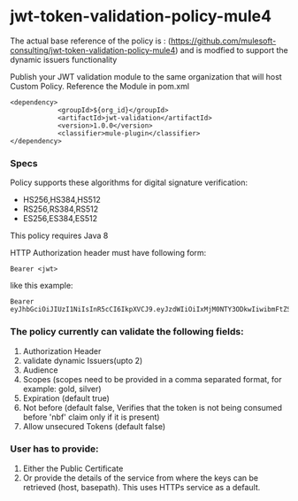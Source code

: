 # jwt-token-validation-policy-mule4

The actual base reference of the policy is : (https://github.com/mulesoft-consulting/jwt-token-validation-policy-mule4) and is modfied to support the dynamic issuers functionality

Publish your JWT validation module to the same organization that will host Custom Policy.
Reference the Module in pom.xml

```
<dependency>
			<groupId>${org_id}</groupId>
			<artifactId>jwt-validation</artifactId>
			<version>1.0.0</version>
			<classifier>mule-plugin</classifier>
</dependency>
```

### Specs

Policy supports these algorithms for digital signature verification:

- HS256,HS384,HS512
- RS256,RS384,RS512
- ES256,ES384,ES512

This policy requires Java 8

HTTP Authorization header must have following form:

```
Bearer <jwt>
```

like this example:
```
Bearer eyJhbGciOiJIUzI1NiIsInR5cCI6IkpXVCJ9.eyJzdWIiOiIxMjM0NTY3ODkwIiwibmFtZSI6IkpvaG4gRG9lIiwiYWRtaW4iOnRydWV9.TJVA95OrM7E2cBab30RMHrHDcEfxjoYZgeFONFh7HgQ
```

### The policy currently can validate the following fields:
1. Authorization Header
2. validate dynamic Issuers(upto 2)
3. Audience
4. Scopes (scopes need to be provided in a comma separated format, for example: gold, silver)
5. Expiration (default true)
6. Not before (default false, Verifies that the token is not being consumed before 'nbf' claim only if it is present)
7. Allow unsecured Tokens (default false)


### User has to provide:
1. Either the Public Certificate
2. Or provide the details of the service from where the keys can be retrieved (host, basepath). This uses HTTPs service as a default.
